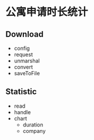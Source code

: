 
# 公寓申请时长统计
## Download
- config
- request
- unmarshal
- convert
- saveToFile

## Statistic
- read
- handle
- chart
    - duration
    - company